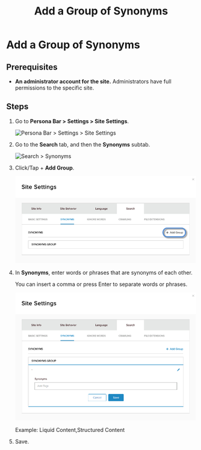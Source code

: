 ﻿---
uid: add-group-of-synonyms
locale: en
title: Add a Group of Synonyms
dnnversion: 09.02.00
related-topics: edit-group-of-synonyms,delete-group-of-synonyms
---

# Add a Group of Synonyms

## Prerequisites

*   **An administrator account for the site.** Administrators have full permissions to the specific site.

## Steps

1.  Go to **Persona Bar \> Settings \> Site Settings**.
    
    ![Persona Bar > Settings > Site Settings](/images/scr-pbar-host-Settings-E91.png)
    
2.  Go to the **Search** tab, and then the **Synonyms** subtab.
    
    ![Search > Synonyms](/images/scr-pbtabs-all-Settings-SiteSettings-Search-Synonyms-E90.png)
    
3.  Click/Tap \+ **Add Group**.
    
      
    
    ![](/images/scr-SiteSettings-Search-Synonyms-add-button-E90.png)
    
      
    
4.  In **Synonyms**, enter words or phrases that are synonyms of each other.
    
    You can insert a comma or press Enter to separate words or phrases.
    
      
    
    ![](/images/scr-SiteSettings-Search-Synonyms-add-group-E90.png)
    
      
    
    Example: Liquid Content,Structured Content
    
5.  Save.
